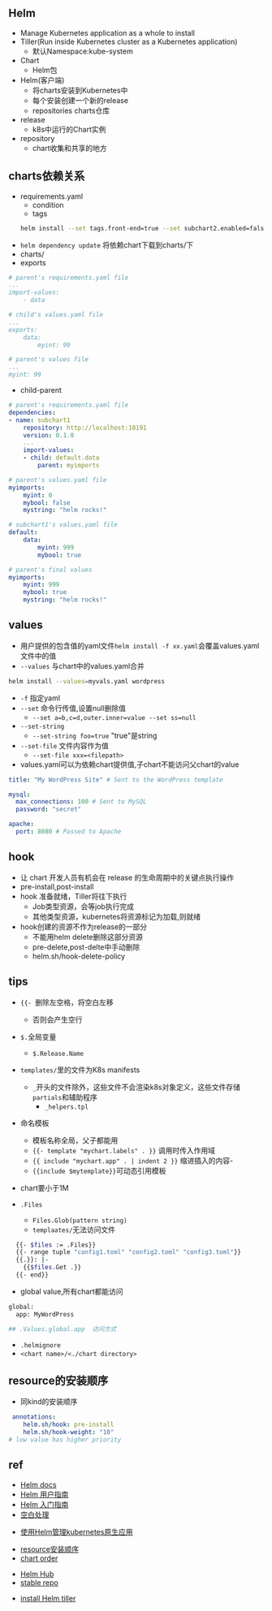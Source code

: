 ## Helm
+ Manage Kubernetes application as a whole to install
+ Tiller(Run inside Kubernetes cluster as a Kubernetes application)
    - 默认Namespace:kube-system
+ Chart
    - Helm包
+ Helm(客户端)
    - 将charts安装到Kubernetes中
    - 每个安装创建一个新的release
    - repositories charts仓库
+ release 
    - k8s中运行的Chart实例
+ repository
    - chart收集和共享的地方



## charts依赖关系
- requirements.yaml
    + condition
    + tags
    ```sh
    helm install --set tags.front-end=true --set subchart2.enabled=false
    ```
- `helm dependency update` 将依赖chart下载到charts/下
- charts/
- exports
```yml
# parent's requirements.yaml file
...
import-values:
    - data

# child's values.yaml file
...
exports:
    data:
        myint: 99

# parent's values file
...
myint: 99

```
- child-parent
```yml
# parent's requirements.yaml file
dependencies:
- name: subchart1
    repository: http://localhost:10191
    version: 0.1.0
    ...
    import-values:
    - child: default.data
        parent: myimports

# parent's values.yaml file
myimports:
    myint: 0
    mybool: false
    mystring: "helm rocks!"

# subchart1's values.yaml file
default:
    data:
        myint: 999
        mybool: true

# parent's final values
myimports:
    myint: 999
    mybool: true
    mystring: "helm rocks!"
```


## values
+ 用户提供的包含值的yaml文件`helm install -f xx.yaml`会覆盖values.yaml 文件中的值
+ `--values` 与chart中的values.yaml合并
```sh
helm install --values=myvals.yaml wordpress
```
+ `-f` 指定yaml
+ `--set` 命令行传值,设置null删除值
    - `--set a=b,c=d,outer.inner=value --set ss=null`
+ `--set-string`
    - `--set-string foo=true`  "true"是string
+ `--set-file`   文件内容作为值
    - `--set-file xxx=<filepath>`
+ values.yaml可以为依赖chart提供值,子chart不能访问父chart的value
```yaml
title: "My WordPress Site" # Sent to the WordPress template

mysql:
  max_connections: 100 # Sent to MySQL
  password: "secret"

apache:
  port: 8080 # Passed to Apache
```

## hook
+ 让 chart 开发人员有机会在 release 的生命周期中的关键点执行操作
+ pre-install,post-install
+ hook 准备就绪，Tiller将往下执行
    - Job类型资源，会等job执行完成
    - 其他类型资源，kubernetes将资源标记为加载,则就绪
+ hook创建的资源不作为release的一部分
    - 不能用helm delete删除这部分资源
    - pre-delete,post-delte中手动删除
    - helm.sh/hook-delete-policy

## tips
+ `{{- `删除左空格，将空白左移
    - 否则会产生空行
+ `$.`全局变量
    - `$.Release.Name`
+ `templates/`里的文件为K8s manifests
    - `_`开头的文件除外，这些文件不会渲染k8s对象定义，这些文件存储`partials`和辅助程序
        + `_helpers.tpl`
+ 命名模板
    - 模板名称全局，父子都能用
    - `{{- template "mychart.labels" . }}` 调用时传入作用域
    - `{{ include "mychart.app" . | indent 2 }}` 缩进插入的内容- 
    - `{{include $mytemplate}}`可动态引用模板

+ chart要小于1M
+ `.Files`
    - `Files.Glob(pattern string)`
    - `templaates/`无法访问文件
```sh
  {{- $files := .Files}}
  {{- range tuple "config1.toml" "config2.toml" "config3.toml"}}
  {{.}}: |-
    {{$files.Get .}}
  {{- end}}
```
+ global value,所有chart都能访问
```sh
global:
  app: MyWordPress

## .Values.global.app  访问方式
```
+ `.helmignore`
+ `<chart name>/<./chart directory>`


## resource的安装顺序

+ 同kind的安装顺序
```yaml
 annotations:
    helm.sh/hook: pre-install
    helm.sh/hook-weight: "10"
# low value has higher priority
```


## ref
+ [Helm docs](https://helm.sh/docs/helm/helm_show_values/)
+ [Helm 用户指南](https://whmzsu.github.io/helm-doc-zh-cn/)
+ [Helm 入门指南](https://www.hi-linux.com/posts/21466.html)
+ [空白处理](https://www.qikqiak.com/k8s-book/docs/46.Helm%E6%A8%A1%E6%9D%BF%E4%B9%8B%E6%8E%A7%E5%88%B6%E6%B5%81%E7%A8%8B.html)
<!-- detail -->
+ [使用Helm管理kubernetes原生应用](https://jimmysong.io/posts/manage-kubernetes-native-app-with-helm/)

<!-- helm in order -->
+ [resource安装顺序](https://github.com/helm/helm/blob/release-2.10/pkg/tiller/kind_sorter.go#L29)
+ [chart order](https://helm.sh/docs/topics/charts/#operational-aspects-of-using-dependencies)

<!-- repo -->
+ [Helm Hub](https://hub.helm.sh/charts)
+ [stable repo](https://github.com/helm/charts/tree/master/stable)

<!-- helm install tiller -->
+ [install Helm tiller](https://developer.aliyun.com/article/159601)

